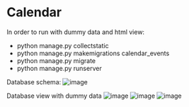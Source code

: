 # Calendar
In order to run with dummy data and html view:
- python manage.py collectstatic
- python manage.py makemigrations calendar_events
- python manage.py migrate 
- python manage.py runserver


Database schema:
![image](https://user-images.githubusercontent.com/110239601/236347084-b45c7a45-ff7b-481c-b56d-538c4923d299.png)


Database view with dummy data
![image](https://user-images.githubusercontent.com/110239601/236087425-659dd0aa-bab8-446b-9351-8288fdba3e86.png)
![image](https://user-images.githubusercontent.com/110239601/236261574-24a2dff7-79ee-4c8d-ae91-3a7d8f3dabd4.png)
![image](https://user-images.githubusercontent.com/110239601/236087466-1c3b7bda-8bca-4093-a5d9-8baa9c0d38cb.png)
